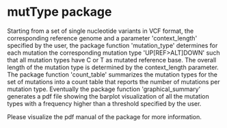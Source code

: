# mutType package

Starting from a set of single nucleotide variants in VCF format, the corresponding reference genome and a parameter 'context_length' specified by the 
user, the package function 'mutation_type' determines for each mutation the corresponding mutation type 'UP[REF>ALT]DOWN' such that all mutation types 
have C or T as mutated reference base. The overall length of the mutation type is determined by the context_length parameter.
The package function 'count_table' summarizes the mutation types for the set of mutations into a count table that reports the number of mutations per 
mutation type.
Eventually the package function 'graphical_summary' generates a pdf file showing the barplot visualization of all the mutation types with a frequency 
higher than a threshold specified by the user.

Please visualize the pdf manual of the package for more information.
